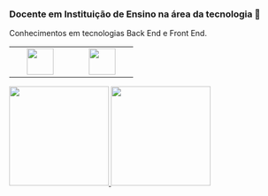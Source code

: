 ### Docente em Instituição de Ensino na área da tecnologia  👋

Conhecimentos em tecnologias Back End e Front End.
<!--
**ramtrigodev/ramtrigodev** is a ✨ _special_ ✨ repository because its `README.md` (this file) appears on your GitHub profile.

Here are some ideas to get you started:

- 🔭 I’m currently working on ...
- 🌱 I’m currently learning ...
- 👯 I’m looking to collaborate on ...
- 🤔 I’m looking for help with ...
- 💬 Ask me about ...
- 📫 How to reach me: ...
- 😄 Pronouns: ...
- ⚡ Fun fact: ...
-->
<table>
  <tr>
    <td align="center" width="96">
      <a href="https://learn.microsoft.com/pt-br/dotnet/csharp/">
        <img src="./img/logoc.png" width="48" height="48"  />
      </a>
    </td>
     <td align="center" width="96">
      <a href="https://www.php.net/">
        <img src="./img/php-logo-bigger.png" width="48" height="48"  />
      </a>
    </td>

  
  </tr>
</table>
  
<div>
<a href="https://github.com/ramtrigodev">
<img height="180em" src="https://github-readme-stats.vercel.app/api/top-langs/?username=ramtrigodev&layout=compact&langs_count=7&theme=dracula"/>
<img height="180em" src="https://github-readme-stats.vercel.app/api?username=ramtrigodev&show_icons=true&theme=dracula&include_all_commits=true&count_private=true"/>
</div>
<div>